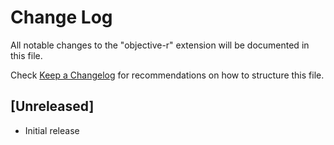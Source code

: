 # Change Log

All notable changes to the "objective-r" extension will be documented in this file.

Check [Keep a Changelog](http://keepachangelog.com/) for recommendations on how to structure this file.

## [Unreleased]

- Initial release